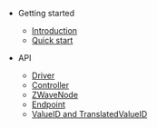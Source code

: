 -   Getting started

    -   [Introduction](README.md)
    -   [Quick start](getting-started/quickstart.md)

-   API
    <!-- -   [Overview](api/overview.md) -->
    -   [Driver](api/driver.md)
    -   [Controller](api/controller.md)
    -   [ZWaveNode](api/node.md)
    -   [Endpoint](api/endpoint.md)
    -   [ValueID and TranslatedValueID](api/valueid.md)
